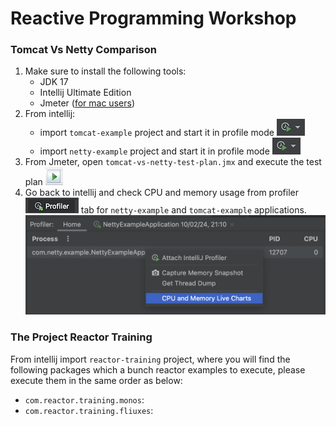 # Reactive Programming Workshop

### Tomcat Vs Netty Comparison

1. Make sure to install the following tools:
   - JDK 17
   - Intellij Ultimate Edition
   - Jmeter ([for mac users](https://formulae.brew.sh/formula/jmeter))
2. From intellij:
   - import `tomcat-example` project and start it in profile mode ![intellij profile mode](/img/profile-mode.png)
   - import `netty-example` project and start it in profile mode ![intellij profile mode](/img/profile-mode.png)
3. From Jmeter, open `tomcat-vs-netty-test-plan.jmx` and execute the test plan ![jmeter execute plan](/img/start-test-plan.png)
4. Go back to intellij and check CPU and memory usage from profiler ![profiler](/img/profiler.png) tab for `netty-example` and `tomcat-example` applications.
   ![CPU and memory](/img/cpu-memory-live.png)

### The Project Reactor Training

From intellij import `reactor-training` project, where you will find the following packages which a bunch reactor examples to execute, please execute them in the same order as below:

- `com.reactor.training.monos`:
- `com.reactor.training.fliuxes`:
